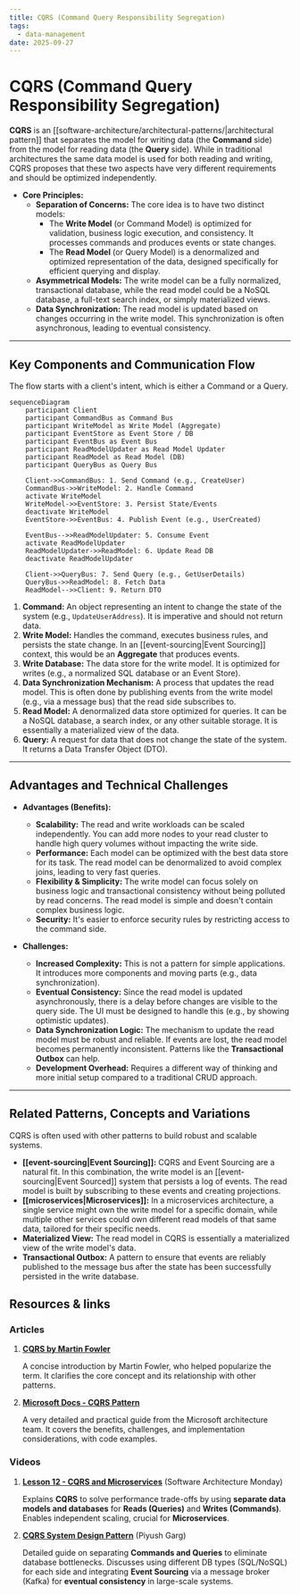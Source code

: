 ```yaml
---
title: CQRS (Command Query Responsibility Segregation)
tags:
  - data-management
date: 2025-09-27
---
```

# CQRS (Command Query Responsibility Segregation)

**CQRS** is an [[software-architecture/architectural-patterns/|architectural pattern]] that separates the model for writing data (the **Command** side) from the model for reading data (the **Query** side). While in traditional architectures the same data model is used for both reading and writing, CQRS proposes that these two aspects have very different requirements and should be optimized independently.

* **Core Principles:**
    * **Separation of Concerns:** The core idea is to have two distinct models:
        * The **Write Model** (or Command Model) is optimized for validation, business logic execution, and consistency. It processes commands and produces events or state changes.
        * The **Read Model** (or Query Model) is a denormalized and optimized representation of the data, designed specifically for efficient querying and display.
    * **Asymmetrical Models:** The write model can be a fully normalized, transactional database, while the read model could be a NoSQL database, a full-text search index, or simply materialized views.
    * **Data Synchronization:** The read model is updated based on changes occurring in the write model. This synchronization is often asynchronous, leading to eventual consistency.

---

## Key Components and Communication Flow

The flow starts with a client's intent, which is either a Command or a Query.

```mermaid
sequenceDiagram
    participant Client
    participant CommandBus as Command Bus
    participant WriteModel as Write Model (Aggregate)
    participant EventStore as Event Store / DB
    participant EventBus as Event Bus
    participant ReadModelUpdater as Read Model Updater
    participant ReadModel as Read Model (DB)
    participant QueryBus as Query Bus

    Client->>CommandBus: 1. Send Command (e.g., CreateUser)
    CommandBus->>WriteModel: 2. Handle Command
    activate WriteModel
    WriteModel->>EventStore: 3. Persist State/Events
    deactivate WriteModel
    EventStore->>EventBus: 4. Publish Event (e.g., UserCreated)
    
    EventBus-->>ReadModelUpdater: 5. Consume Event
    activate ReadModelUpdater
    ReadModelUpdater->>ReadModel: 6. Update Read DB
    deactivate ReadModelUpdater

    Client->>QueryBus: 7. Send Query (e.g., GetUserDetails)
    QueryBus->>ReadModel: 8. Fetch Data
    ReadModel-->>Client: 9. Return DTO
```

1.  **Command:** An object representing an intent to change the state of the system (e.g., `UpdateUserAddress`). It is imperative and should not return data.
2.  **Write Model:** Handles the command, executes business rules, and persists the state change. In an [[event-sourcing|Event Sourcing]] context, this would be an **Aggregate** that produces events.
3.  **Write Database:** The data store for the write model. It is optimized for writes (e.g., a normalized SQL database or an Event Store).
4.  **Data Synchronization Mechanism:** A process that updates the read model. This is often done by publishing events from the write model (e.g., via a message bus) that the read side subscribes to.
5.  **Read Model:** A denormalized data store optimized for queries. It can be a NoSQL database, a search index, or any other suitable storage. It is essentially a materialized view of the data.
6.  **Query:** A request for data that does not change the state of the system. It returns a Data Transfer Object (DTO).

---

## Advantages and Technical Challenges

* **Advantages (Benefits):**
    * **Scalability:** The read and write workloads can be scaled independently. You can add more nodes to your read cluster to handle high query volumes without impacting the write side.
    * **Performance:** Each model can be optimized with the best data store for its task. The read model can be denormalized to avoid complex joins, leading to very fast queries.
    * **Flexibility & Simplicity:** The write model can focus solely on business logic and transactional consistency without being polluted by read concerns. The read model is simple and doesn't contain complex business logic.
    * **Security:** It's easier to enforce security rules by restricting access to the command side.

* **Challenges:**
    * **Increased Complexity:** This is not a pattern for simple applications. It introduces more components and moving parts (e.g., data synchronization).
    * **Eventual Consistency:** Since the read model is updated asynchronously, there is a delay before changes are visible to the query side. The UI must be designed to handle this (e.g., by showing optimistic updates).
    * **Data Synchronization Logic:** The mechanism to update the read model must be robust and reliable. If events are lost, the read model becomes permanently inconsistent. Patterns like the **Transactional Outbox** can help.
    * **Development Overhead:** Requires a different way of thinking and more initial setup compared to a traditional CRUD approach.

---

## Related Patterns, Concepts and Variations

CQRS is often used with other patterns to build robust and scalable systems.

*   **[[event-sourcing|Event Sourcing]]:** CQRS and Event Sourcing are a natural fit. In this combination, the write model is an [[event-sourcing|Event Sourced]] system that persists a log of events. The read model is built by subscribing to these events and creating projections.
*   **[[microservices|Microservices]]:** In a microservices architecture, a single service might own the write model for a specific domain, while multiple other services could own different read models of that same data, tailored for their specific needs.
*   **Materialized View:** The read model in CQRS is essentially a materialized view of the write model's data.
*   **Transactional Outbox:** A pattern to ensure that events are reliably published to the message bus after the state has been successfully persisted in the write database.

## **Resources & links**

### **Articles**

1.  **[CQRS by Martin Fowler](https://martinfowler.com/bliki/CQRS.html)**

    A concise introduction by Martin Fowler, who helped popularize the term. It clarifies the core concept and its relationship with other patterns.

2.  **[Microsoft Docs - CQRS Pattern](https://docs.microsoft.com/en-us/azure/architecture/patterns/cqrs)**

    A very detailed and practical guide from the Microsoft architecture team. It covers the benefits, challenges, and implementation considerations, with code examples.

### **Videos**

1. **[Lesson 12 - CQRS and Microservices](http://www.youtube.com/watch?v=pUGvXUBfvEE)** (Software Architecture Monday)

    Explains **CQRS** to solve performance trade-offs by using **separate data models and databases** for **Reads (Queries)** and **Writes (Commands)**. Enables independent scaling, crucial for **Microservices**.

2. **[CQRS System Design Pattern](http://www.youtube.com/watch?v=vNplj9LwQSw)** (Piyush Garg)

    Detailed guide on separating **Commands and Queries** to eliminate database bottlenecks. Discusses using different DB types (SQL/NoSQL) for each side and integrating **Event Sourcing** via a message broker (Kafka) for **eventual consistency** in large-scale systems.

